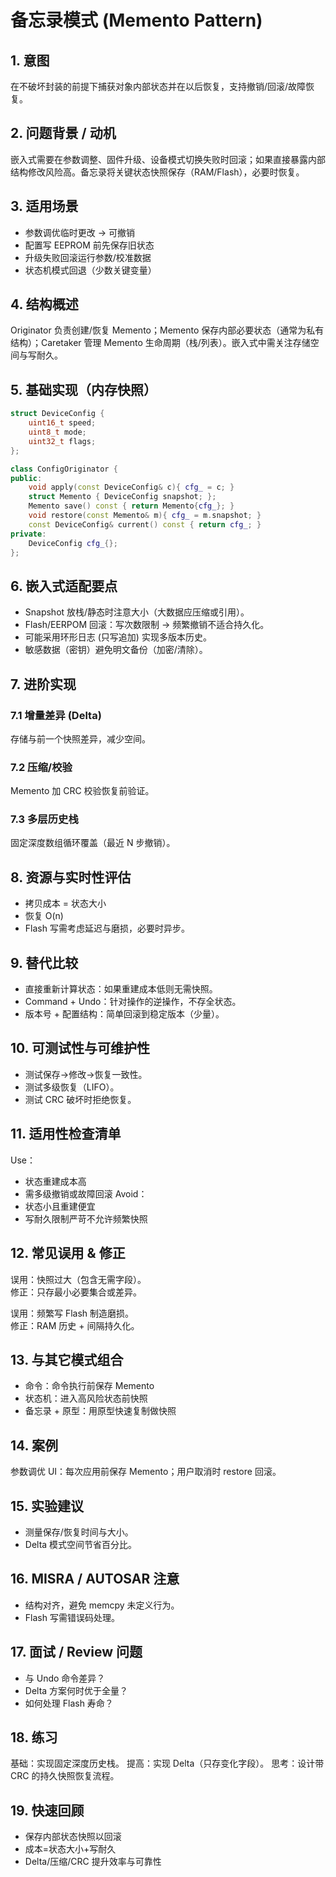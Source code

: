 # 备忘录模式 (Memento Pattern)

## 1. 意图
在不破坏封装的前提下捕获对象内部状态并在以后恢复，支持撤销/回滚/故障恢复。

## 2. 问题背景 / 动机
嵌入式需要在参数调整、固件升级、设备模式切换失败时回滚；如果直接暴露内部结构修改风险高。备忘录将关键状态快照保存（RAM/Flash），必要时恢复。

## 3. 适用场景
- 参数调优临时更改 -> 可撤销
- 配置写 EEPROM 前先保存旧状态
- 升级失败回滚运行参数/校准数据
- 状态机模式回退（少数关键变量）

## 4. 结构概述
Originator 负责创建/恢复 Memento；Memento 保存内部必要状态（通常为私有结构）；Caretaker 管理 Memento 生命周期（栈/列表）。嵌入式中需关注存储空间与写耐久。

## 5. 基础实现（内存快照）
```cpp
struct DeviceConfig {
    uint16_t speed;
    uint8_t mode;
    uint32_t flags;
};

class ConfigOriginator {
public:
    void apply(const DeviceConfig& c){ cfg_ = c; }
    struct Memento { DeviceConfig snapshot; };
    Memento save() const { return Memento{cfg_}; }
    void restore(const Memento& m){ cfg_ = m.snapshot; }
    const DeviceConfig& current() const { return cfg_; }
private:
    DeviceConfig cfg_{};
};
```

## 6. 嵌入式适配要点
- Snapshot 放栈/静态时注意大小（大数据应压缩或引用）。
- Flash/EERPOM 回滚：写次数限制 → 频繁撤销不适合持久化。
- 可能采用环形日志 (只写追加) 实现多版本历史。
- 敏感数据（密钥）避免明文备份（加密/清除）。

## 7. 进阶实现
### 7.1 增量差异 (Delta)
存储与前一个快照差异，减少空间。
### 7.2 压缩/校验
Memento 加 CRC 校验恢复前验证。
### 7.3 多层历史栈
固定深度数组循环覆盖（最近 N 步撤销）。

## 8. 资源与实时性评估
- 拷贝成本 = 状态大小
- 恢复 O(n)
- Flash 写需考虑延迟与磨损，必要时异步。

## 9. 替代比较
- 直接重新计算状态：如果重建成本低则无需快照。
- Command + Undo：针对操作的逆操作，不存全状态。
- 版本号 + 配置结构：简单回滚到稳定版本（少量）。

## 10. 可测试性与可维护性
- 测试保存→修改→恢复一致性。
- 测试多级恢复（LIFO）。
- 测试 CRC 破坏时拒绝恢复。

## 11. 适用性检查清单
Use：
- 状态重建成本高
- 需多级撤销或故障回滚
Avoid：
- 状态小且重建便宜
- 写耐久限制严苛不允许频繁快照

## 12. 常见误用 & 修正
误用：快照过大（包含无需字段）。  
修正：只存最小必要集合或差异。

误用：频繁写 Flash 制造磨损。  
修正：RAM 历史 + 间隔持久化。

## 13. 与其它模式组合
- 命令：命令执行前保存 Memento
- 状态机：进入高风险状态前快照
- 备忘录 + 原型：用原型快速复制做快照

## 14. 案例
参数调优 UI：每次应用前保存 Memento；用户取消时 restore 回滚。

## 15. 实验建议
- 测量保存/恢复时间与大小。
- Delta 模式空间节省百分比。

## 16. MISRA / AUTOSAR 注意
- 结构对齐，避免 memcpy 未定义行为。
- Flash 写需错误码处理。

## 17. 面试 / Review 问题
- 与 Undo 命令差异？
- Delta 方案何时优于全量？
- 如何处理 Flash 寿命？

## 18. 练习
基础：实现固定深度历史栈。
提高：实现 Delta（只存变化字段）。
思考：设计带 CRC 的持久快照恢复流程。

## 19. 快速回顾
- 保存内部状态快照以回滚
- 成本=状态大小+写耐久
- Delta/压缩/CRC 提升效率与可靠性
